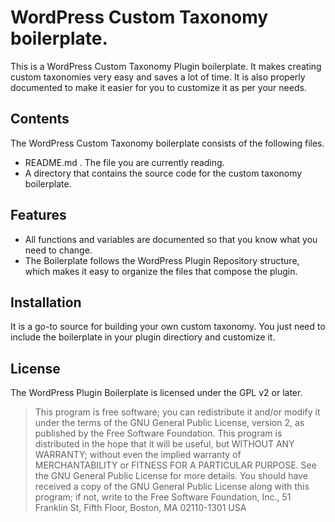 # WordPress Custom Taxonomy boilerplate.

This is a WordPress Custom Taxonomy Plugin boilerplate. It makes creating custom taxonomies very easy and saves a lot of time. It is also properly documented to make it easier for you to customize it as per your needs.

## Contents
The WordPress Custom Taxonomy boilerplate consists of the following  files.

* README.md . The file you are currently reading.
* A directory that contains the source code for the custom taxonomy boilerplate.

## Features

* All functions and variables are documented so that you know what you need to change.
* The Boilerplate follows the WordPress Plugin Repository structure, which makes it easy to organize the files that compose the plugin.

## Installation

It is a go-to source for building your own custom taxonomy. You just need to include the boilerplate in your plugin directiory and customize it.

## License

The WordPress Plugin Boilerplate is licensed under the GPL v2 or later.

>This program is free software; you can redistribute it and/or modify it under the terms of the GNU General Public License, version 2, as published by the Free Software Foundation.
This program is distributed in the hope that it will be useful, but WITHOUT ANY WARRANTY; without even the implied warranty of MERCHANTABILITY or FITNESS FOR A PARTICULAR PURPOSE. See the GNU General Public License for more details.
You should have received a copy of the GNU General Public License along with this program; if not, write to the Free Software Foundation, Inc., 51 Franklin St, Fifth Floor, Boston, MA 02110-1301 USA
